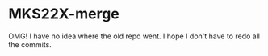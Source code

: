 # MKS22X-merge
OMG! I have no idea where the old repo went. I hope I don't have to redo all the commits.
